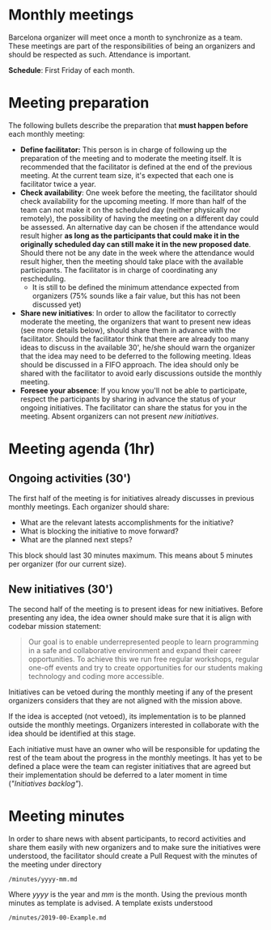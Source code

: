 # Monthly meetings

Barcelona organizer will meet once a month to synchronize as a team.
These meetings are part of the responsibilities of being an organizers and should be respected as such. Attendance is important.

**Schedule**: First Friday of each month.

# Meeting preparation
The following bullets describe the preparation that **must happen before** each monthly meeting:
* **Define facilitator:** This person is in charge of following up the preparation of the meeting and to moderate the meeting itself. It is recommended that the facilitator is defined at the end of the previous meeting. At the current team size, it's expected that each one is facilitator twice a year.
* **Check availability**: One week before the meeting, the facilitator should check availability for the upcoming meeting. If more than half of the team can not make it on the scheduled day (neither physically nor remotely), the possibility of having the meeting on a different day could be assessed. An alternative day can be chosen if the attendance would result higher **as long as the participants that could make it in the originally scheduled day can still make it in the new proposed date**. Should there not be any date in the week where the attendance would result higher, then the meeting should take place with the available participants. The facilitator is in charge of coordinating any rescheduling.
    * It is still to be defined the minimum attendance expected from organizers (75% sounds like a fair value, but this has not been discussed yet)
* **Share new initiatives**: In order to allow the facilitator to correctly moderate the meeting, the organizers that want to present new ideas (see more details below), should share them in advance with the facilitator. Should the facilitator think that there are already too many ideas to discuss in the available 30', he/she should warn the organizer that the idea may need to be deferred to the following meeting. Ideas should be discussed in a FIFO approach. The idea should only be shared with the facilitator to avoid early discussions outside the monthly meeting.
* **Foresee your absence**: If you know you'll not be able to participate, respect the participants by sharing in advance the status of your ongoing initiatives. The facilitator can share the status for you in the meeting. Absent organizers can not present _new initiatives_.

# Meeting agenda (1hr)

## Ongoing activities (30')
The first half of the meeting is for initiatives already discusses in previous monthly meetings. Each organizer should share:
  * What are the relevant latests accomplishments for the initiative?
  * What is blocking the initiative to move forward?
  * What are the planned next steps?

This block should last 30 minutes maximum. This means about 5 minutes per organizer (for our current size).

## New initiatives (30')
The second half of the meeting is to present ideas for new initiatives. Before presenting any idea, the idea owner should make sure that it is align with codebar mission statement:

> Our goal is to enable underrepresented people to learn programming in a safe and collaborative environment and expand their career opportunities. To achieve this we run free regular workshops, regular one-off events and try to create opportunities for our students making technology and coding more accessible.

Initiatives can be vetoed during the monthly meeting if any of the present organizers considers that they are not aligned with the mission above.

If the idea is accepted (not vetoed), its implementation is to be planned outside the monthly meetings. Organizers interested in collaborate with the idea should be identified at this stage.

Each initiative must have an owner who will be responsible for updating the rest of the team about the progress in the monthly meetings. It has yet to be defined a place were the team can register initiatives that are agreed but their implementation should be deferred to a later moment in time (_"Initiatives backlog"_).

# Meeting minutes
In order to share news with absent participants, to record activities and share them easily with new organizers and to make sure the initiatives were understood, the facilitator should create a Pull Request with the minutes of the meeting under directory
```
/minutes/yyyy-mm.md
```
Where _yyyy_ is the year and _mm_ is the month. Using the previous month minutes as template is advised. A template exists understood
```
/minutes/2019-00-Example.md
```
